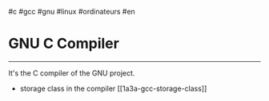 #c #gcc #gnu #linux #ordinateurs #en
# GNU C Compiler
---
It's the C compiler of the GNU project.

+ storage class in the compiler [[1a3a-gcc-storage-class]]
